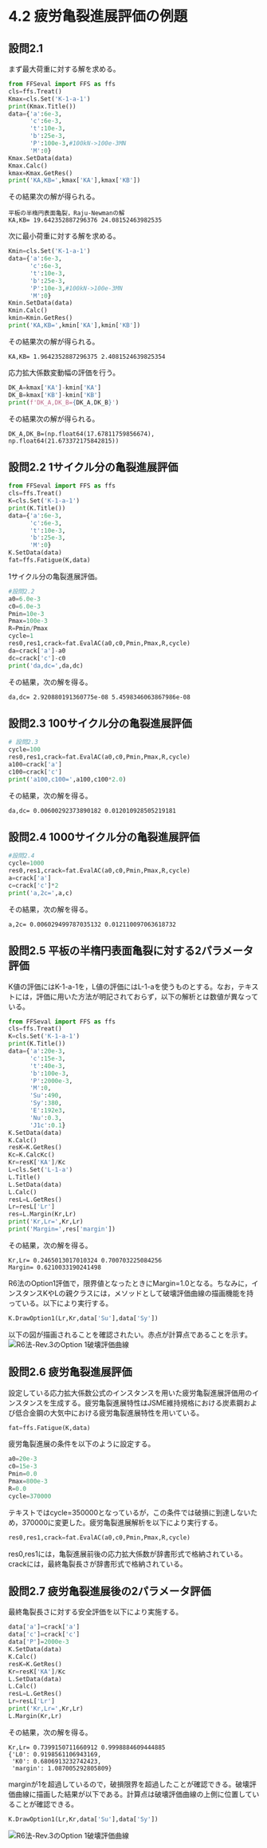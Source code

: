 # 4.2 疲労亀裂進展評価の例題
## 設問2.1
まず最大荷重に対する解を求める。
```python
from FFSeval import FFS as ffs
cls=ffs.Treat()
Kmax=cls.Set('K-1-a-1')
print(Kmax.Title())
data={'a':6e-3,
      'c':6e-3,
      't':10e-3,
      'b':25e-3,
      'P':100e-3,#100kN->100e-3MN
      'M':0}
Kmax.SetData(data)
Kmax.Calc()
kmax=Kmax.GetRes()
print('KA,KB=',kmax['KA'],kmax['KB'])
```
その結果次の解が得られる。
```
平板の半楕円表面亀裂，Raju-Newmanの解
KA,KB= 19.642352887296376 24.08152463982535
```
次に最小荷重に対する解を求める。
```python
Kmin=cls.Set('K-1-a-1')
data={'a':6e-3,
      'c':6e-3,
      't':10e-3,
      'b':25e-3,
      'P':10e-3,#100kN->100e-3MN
      'M':0}
Kmin.SetData(data)
Kmin.Calc()
kmin=Kmin.GetRes()
print('KA,KB=',kmin['KA'],kmin['KB'])
```
その結果次の解が得られる。
```
KA,KB= 1.9642352887296375 2.4081524639825354
```
応力拡大係数変動幅の評価を行う。
```python
DK_A=kmax['KA']-kmin['KA']
DK_B=kmax['KB']-kmin['KB']
print(f'DK_A,DK_B={DK_A,DK_B}')
```
その結果次の解が得られる。
```
DK_A,DK_B=(np.float64(17.67811759856674), np.float64(21.673372175842815))
```

## 設問2.2 1サイクル分の亀裂進展評価
```python
from FFSeval import FFS as ffs
cls=ffs.Treat()
K=cls.Set('K-1-a-1')
print(K.Title())
data={'a':6e-3,
      'c':6e-3,
      't':10e-3,
      'b':25e-3,
      'M':0}
K.SetData(data)
fat=ffs.Fatigue(K,data)
```
1サイクル分の亀裂進展評価。
```python
#設問2.2
a0=6.0e-3
c0=6.0e-3
Pmin=10e-3
Pmax=100e-3
R=Pmin/Pmax
cycle=1
res0,res1,crack=fat.EvalAC(a0,c0,Pmin,Pmax,R,cycle)
da=crack['a']-a0
dc=crack['c']-c0
print('da,dc=',da,dc)
```
その結果，次の解を得る。
```
da,dc= 2.920880191360775e-08 5.4598346063867986e-08
```

## 設問2.3 100サイクル分の亀裂進展評価
```python
# 設問2.3
cycle=100
res0,res1,crack=fat.EvalAC(a0,c0,Pmin,Pmax,R,cycle)
a100=crack['a']
c100=crack['c']
print('a100,c100=',a100,c100*2.0)
```
その結果，次の解を得る。
```
da,dc= 0.00600292373890182 0.012010928505219181
```

## 設問2.4 1000サイクル分の亀裂進展評価
```python
#設問2.4
cycle=1000
res0,res1,crack=fat.EvalAC(a0,c0,Pmin,Pmax,R,cycle)
a=crack['a']
c=crack['c']*2
print('a,2c=',a,c)
```
その結果，次の解を得る。
```
a,2c= 0.006029499787035132 0.012110097063618732
```

## 設問2.5 平板の半楕円表面亀裂に対する2パラメータ評価
K値の評価にはK-1-a-1を，L値の評価にはL-1-aを使うものとする。なお，テキストには，評価に用いた方法が明記されておらず，以下の解析とは数値が異なっている。

```python
from FFSeval import FFS as ffs
cls=ffs.Treat()
K=cls.Set('K-1-a-1')
print(K.Title())
data={'a':20e-3,
      'c':15e-3,
      't':40e-3,
      'b':100e-3,
      'P':2000e-3,
      'M':0,
      'Su':490,
      'Sy':380,
      'E':192e3,
      'Nu':0.3,
      'J1c':0.1}
K.SetData(data)
K.Calc()
resK=K.GetRes()
Kc=K.CalcKc()
Kr=resK['KA']/Kc
L=cls.Set('L-1-a')
L.Title()
L.SetData(data)
L.Calc()
resL=L.GetRes()
Lr=resL['Lr']
res=L.Margin(Kr,Lr)
print('Kr,Lr=',Kr,Lr)
print('Margin=',res['margin'])
```
その結果，次の解を得る。
```
Kr,Lr= 0.2465013017010324 0.700703225084256
Margin= 0.6210033190241498
```
R6法のOption1評価で，限界値となったときにMargin=1.0となる。ちなみに，インスタンスKやLの親クラスには，メソッドとして破壊評価曲線の描画機能を持っている。以下により実行する。
```python
K.DrawOption1(Lr,Kr,data['Su'],data['Sy'])
```
以下の図が描画されることを確認されたい。赤点が計算点であることを示す。
![R6法-Rev.3のOption 1破壊評価曲線](R6.png)


## 設問2.6 疲労亀裂進展評価
設定している応力拡大係数公式のインスタンスを用いた疲労亀裂進展評価用のインスタンスを生成する。疲労亀裂進展特性はJSME維持規格における炭素鋼および低合金鋼の大気中における疲労亀裂進展特性を用いている。
```python
fat=ffs.Fatigue(K,data)
```
疲労亀裂進展の条件を以下のように設定する。
```python
a0=20e-3
c0=15e-3
Pmin=0.0
Pmax=800e-3
R=0.0
cycle=370000
```
テキストではcycle=350000となっているが，この条件では破損に到達しないため，370000に変更した。疲労亀裂進展解析を以下により実行する。
```python
res0,res1,crack=fat.EvalAC(a0,c0,Pmin,Pmax,R,cycle)
```
res0,res1には，亀裂進展前後の応力拡大係数が辞書形式で格納されている。crackには，最終亀裂長さが辞書形式で格納されている。

## 設問2.7 疲労亀裂進展後の2パラメータ評価
最終亀裂長さに対する安全評価を以下により実施する。
```python
data['a']=crack['a']
data['c']=crack['c']
data['P']=2000e-3
K.SetData(data)
K.Calc()
resK=K.GetRes()
Kr=resK['KA']/Kc
L.SetData(data)
L.Calc()
resL=L.GetRes()
Lr=resL['Lr']
print('Kr,Lr=',Kr,Lr)
L.Margin(Kr,Lr)
```
その結果，次の解を得る。
```
Kr,Lr= 0.7399150711660912 0.9998884609444885
{'L0': 0.9198561106943169,
 'K0': 0.6806913232742423,
 'margin': 1.087005292805809}
```
 marginが1を超過しているので，破損限界を超過したことが確認できる。破壊評価曲線に描画した結果が以下である。計算点は破壊評価曲線の上側に位置していることが確認できる。
```python
K.DrawOption1(Lr,Kr,data['Su'],data['Sy'])
```
 ![R6法-Rev.3のOption 1破壊評価曲線](R6_2.png)




